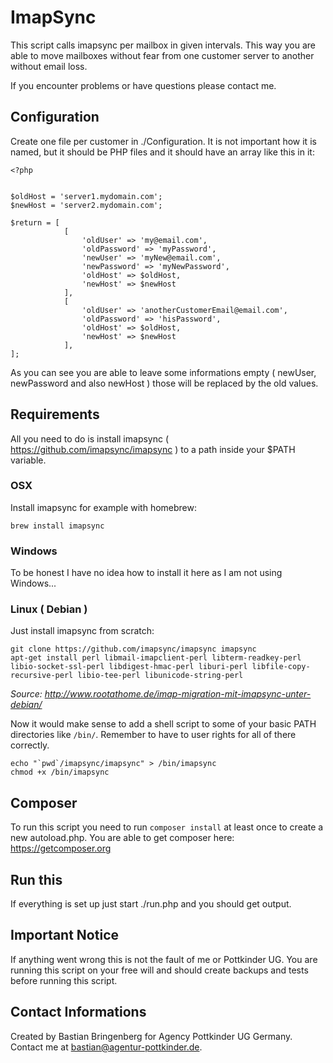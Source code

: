 # ImapSync

This script calls imapsync per mailbox in given intervals. This way you are able to move mailboxes without fear from one customer server to another without email loss.

If you encounter problems or have questions please contact me.

## Configuration

Create one file per customer in ./Configuration. It is not important how it is named, but it should be PHP files and it should have an array like this in it:

```
<?php


$oldHost = 'server1.mydomain.com';
$newHost = 'server2.mydomain.com';

$return = [
			[
				'oldUser' => 'my@email.com',
				'oldPassword' => 'myPassword',
				'newUser' => 'myNew@email.com',
                'newPassword' => 'myNewPassword',
				'oldHost' => $oldHost,
				'newHost' => $newHost
			],
			[
				'oldUser' => 'anotherCustomerEmail@email.com',
				'oldPassword' => 'hisPassword',
				'oldHost' => $oldHost,
				'newHost' => $newHost
			],
];
```

As you can see you are able to leave some informations empty ( newUser, newPassword and also newHost ) those will be replaced by the old values.

## Requirements

All you need to do is install imapsync ( https://github.com/imapsync/imapsync ) to a path inside your $PATH variable.

### OSX

Install imapsync for example with homebrew: 

```brew install imapsync```

### Windows

To be honest I have no idea how to install it here as I am not using Windows...

### Linux ( Debian )

Just install imapsync from scratch:

```
git clone https://github.com/imapsync/imapsync imapsync
apt-get install perl libmail-imapclient-perl libterm-readkey-perl libio-socket-ssl-perl libdigest-hmac-perl liburi-perl libfile-copy-recursive-perl libio-tee-perl libunicode-string-perl
```

*Source: http://www.rootathome.de/imap-migration-mit-imapsync-unter-debian/*

Now it would make sense to add a shell script to some of your basic PATH directories like `/bin/`. Remember to have to user rights for all of there correctly.

```
echo "`pwd`/imapsync/imapsync" > /bin/imapsync
chmod +x /bin/imapsync
```

## Composer

To run this script you need to run ```composer install``` at least once to create a new autoload.php. You are able to get composer here: https://getcomposer.org

## Run this

If everything is set up just start ./run.php and you should get output.

## Important Notice

If anything went wrong this is not the fault of me or Pottkinder UG. You are running this script on your free will and should create backups and tests before running this script.

## Contact Informations

Created by Bastian Bringenberg for Agency Pottkinder UG Germany. Contact me at [bastian@agentur-pottkinder.de](mailto:bastian@agentur-pottkinder.de).